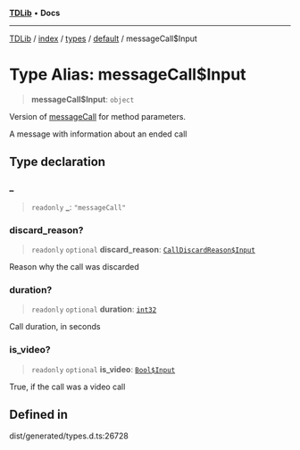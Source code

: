 [**TDLib**](../../../../../../README.md) • **Docs**

***

[TDLib](../../../../../../modules.md) / [index](../../../../../README.md) / [types](../../../README.md) / [default](../README.md) / messageCall$Input

# Type Alias: messageCall$Input

> **messageCall$Input**: `object`

Version of [messageCall](messageCall.md) for method parameters.

A message with information about an ended call

## Type declaration

### \_

> `readonly` **\_**: `"messageCall"`

### discard\_reason?

> `readonly` `optional` **discard\_reason**: [`CallDiscardReason$Input`](CallDiscardReason$Input.md)

Reason why the call was discarded

### duration?

> `readonly` `optional` **duration**: [`int32`](int32-1.md)

Call duration, in seconds

### is\_video?

> `readonly` `optional` **is\_video**: [`Bool$Input`](Bool$Input.md)

True, if the call was a video call

## Defined in

dist/generated/types.d.ts:26728
